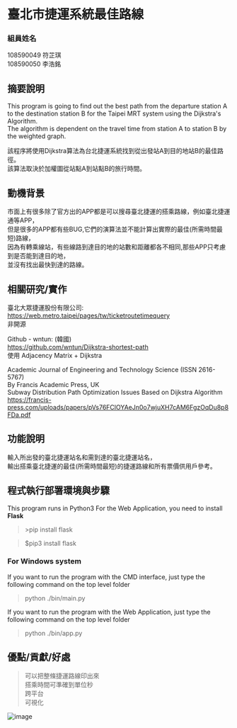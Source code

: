# 臺北市捷運系統最佳路線

### 組員姓名
108590049 符芷琪 \
108590050 李浩銘

## 摘要說明
This program is going to find out the best path from the departure station A to the destination station B for the Taipei MRT system using the Dijkstra's Algorithm. \
The algorithm is dependent on the travel time from station A to station B by the weighted graph.

該程序將使用Dijkstra算法為台北捷運系統找到從出發站A到目的地站B的最佳路徑。 \
該算法取決於加權圖從站點A到站點B的旅行時間。


## 動機背景
市面上有很多除了官方出的APP都是可以搜尋臺北捷運的搭乘路線，例如臺北捷運通等APP，\
但是很多的APP都有些BUG,它們的演算法並不能計算出實際的最佳(所需時間最短)路線，\
因為有轉乘線站，有些線路到達目的地的站數和距離都各不相同,那些APP只考慮到是否能到達目的地，\
並沒有找出最快到達的路線。


## 相關研究/實作
臺北大眾捷運股份有限公司:\
https://web.metro.taipei/pages/tw/ticketroutetimequery \
非開源

Github - wntun: (韓國) \
https://github.com/wntun/Dijkstra-shortest-path \
使用 Adjacency Matrix + Dijkstra

Academic Journal of Engineering and Technology Science (ISSN 2616-5767) \
By Francis Academic Press, UK \
Subway Distribution Path Optimization Issues Based on Dijkstra Algorithm \
https://francis-press.com/uploads/papers/pVs76FClOYAeJn0o7wjuXH7cAM6FgzOqDu8p8FDa.pdf


## 功能說明
輸入所出發的臺北捷運站名和需到達的臺北捷運站名，\
輸出搭乘臺北捷運的最佳(所需時間最短)的捷運路線和所有票價供用戶參考。

## 程式執行部署環境與步驟
This program runs in Python3
For the Web Application, you need to install **Flask**
> \>pip install flask

> $pip3 install flask

### For Windows system
If you want to run the program with the CMD interface, just type the following command on the top level folder
> python ./bin/main.py

If you want to run the program with the Web Application, just type the following command on the top level folder
> python ./bin/app.py

###

## 優點/貢獻/好處
> 可以把整條捷運路線印出來 \
> 搭乘時間可準確到單位秒 \
> 跨平台 \
> 可視化


![image](https://github.com/Ming119/Network-Programming-Project/blob/main/document/pic1.gif)
